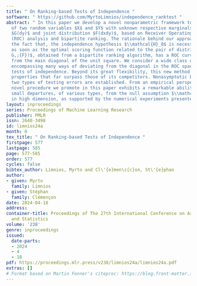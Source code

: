 ```yaml
---
title: " On Ranking-based Tests of Independence "
software: " https://github.com/MyrtoLimnios/independence_ranktest "
abstract: " In this paper we develop a novel nonparametric framework to test the independence
  of two random variables $X$ and $Y$ with unknown respective marginals $H(dx)$ and
  $G(dy)$ and joint distribution $F(dxdy)$, based on Receiver Operating Characteristic
  (ROC) analysis and bipartite ranking. The rationale behind our approach relies on
  the fact that, the independence hypothesis $\\mathcal{H}_0$ is necessarily false
  as soon as the optimal scoring function related to the pair of distributions $(H\\otimes
  G,;{F})$, obtained from a bipartite ranking algorithm, has a ROC curve that deviates
  from the main diagonal of the unit square. We consider a wide class of rank statistics
  encompassing many ways of deviating from the diagonal in the ROC space to build
  tests of independence. Beyond its great flexibility, this new method has theoretical
  properties that far surpass those of its competitors. Nonasymptotic bounds for the
  two types of testing errors are established. From an empirical perspective, the
  novel procedure we promote in this paper exhibits a remarkable ability to detect
  small departures, of various types, from the null assumption $\\mathcal{H}_0$, even
  in high dimension, as supported by the numerical experiments presented here. "
layout: inproceedings
series: Proceedings of Machine Learning Research
publisher: PMLR
issn: 2640-3498
id: limnios24a
month: 0
tex_title: " On Ranking-based Tests of Independence "
firstpage: 577
lastpage: 585
page: 577-585
order: 577
cycles: false
bibtex_author: Limnios, Myrto and Cl\'{e}men\c{c}on, St\'{e}phan
author:
- given: Myrto
  family: Limnios
- given: Stéphan
  family: Clémençon
date: 2024-04-18
address:
container-title: Proceedings of The 27th International Conference on Artificial Intelligence
  and Statistics
volume: '238'
genre: inproceedings
issued:
  date-parts:
  - 2024
  - 4
  - 18
pdf: https://proceedings.mlr.press/v238/limnios24a/limnios24a.pdf
extras: []
# Format based on Martin Fenner's citeproc: https://blog.front-matter.io/posts/citeproc-yaml-for-bibliographies/
---
```


